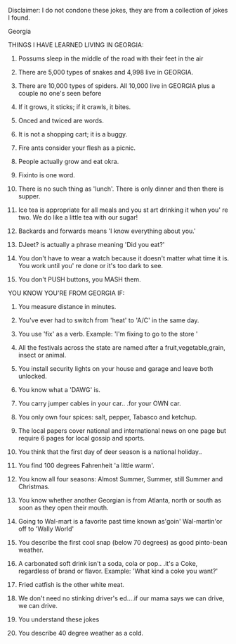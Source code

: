 Disclaimer: I do not condone these jokes, they are from a collection of jokes I found.

Georgia

THINGS I HAVE LEARNED LIVING IN GEORGIA:

1. Possums sleep in the middle of the road with their feet in the air 

2. There are 5,000 types of snakes and 4,998 live in GEORGIA.

3. There are 10,000 types of spiders. All 10,000 live in GEORGIA plus a couple no one's seen before

4. If it grows, it sticks; if it crawls, it bites. 

5. Onced and twiced are words.

6. It is not a shopping cart; it is a buggy.

7. Fire ants consider your flesh as a picnic.

8. People actually grow and eat okra.

9. Fixinto is one word.

10. There is no such thing as 'lunch'. There is only dinner and then there is supper.

11. Ice tea is appropriate for all meals and you st art drinking it when you' re two. We do like a little tea with our sugar!

12. Backards and forwards means 'I know everything about you.' 

13. DJeet? is actually a phrase meaning 'Did you eat?' 

14. You don't have to wear a watch because it doesn't matter what time it is. You work until you' re done or it's too dark to see. 

15. You don't PUSH buttons, you MASH them. 

YOU KNOW YOU'RE FROM GEORGIA IF:

1. You measure distance in minutes.

2. You've ever had to switch from 'heat' to 'A/C' in the same day. 

3. You use 'fix' as a verb. Example: 'I'm fixing to go to the store '

4. All the festivals across the state are named after a fruit,vegetable,grain, insect or animal. 

5. You install security lights on your house and garage and leave both unlocked.

6. You know what a 'DAWG' is.

7. You carry jumper cables in your car.. .for your OWN car. 

8. You only own four spices: salt, pepper, Tabasco and ketchup.

9. The local papers cover national and international news on one page but require 6 pages for local gossip and sports.

10. You think that the first day of deer season is a national holiday..

11. You find 100 degrees Fahrenheit 'a little warm'.

12. You know all four seasons: Almost Summer, Summer, still Summer and Christmas.

13. You know whether another Georgian is from Atlanta, north or south as soon as they open their mouth.

14. Going to Wal-mart is a favorite past time known as'goin' Wal-martin'or off to 'Wally World'

15. You describe the first cool snap (below 70 degrees) as good pinto-bean weather.

16. A carbonated soft drink isn't a soda, cola or pop.. .it's a Coke, regardless of brand or flavor. Example: 'What kind a coke you want?'

17. Fried catfish is the other white meat.

18. We don't need no stinking driver's ed....if our mama says we can drive, we can drive.

19. You understand these jokes 

20. You describe 40 degree weather as a cold.

